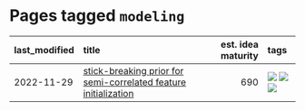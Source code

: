 # Pages tagged `modeling`

|last_modified|title|est. idea maturity|tags
|:---|:---|---:|:---|
|2022-11-29|[stick-breaking prior for semi-correlated feature initialization](../stickbreaking-init.md)|690|[![](https://img.shields.io/badge/tag-experimental-6a156e)](../tags/experimental.md) [![](https://img.shields.io/badge/tag-modeling-6013c8)](../tags/modeling.md) [![](https://img.shields.io/badge/tag-wip-eac1b9)](../tags/wip.md)|